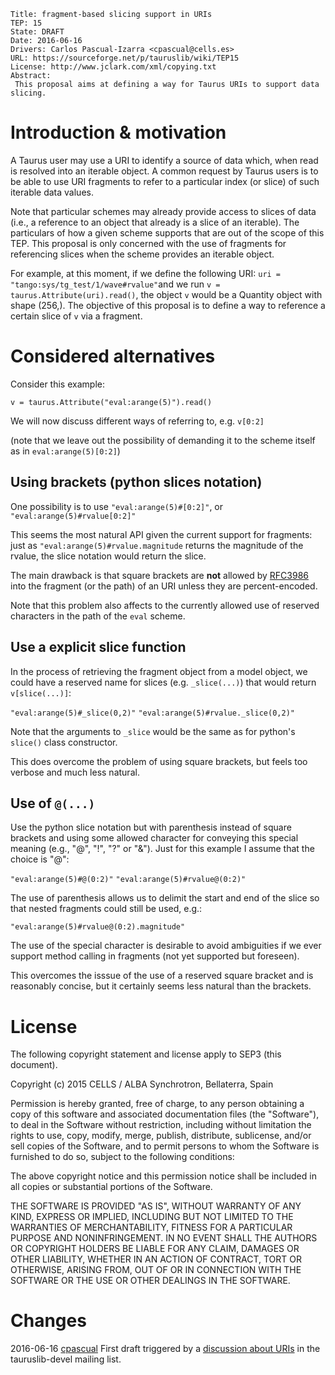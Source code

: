     Title: fragment-based slicing support in URIs
    TEP: 15
    State: DRAFT
    Date: 2016-06-16
    Drivers: Carlos Pascual-Izarra <cpascual@cells.es>
    URL: https://sourceforge.net/p/tauruslib/wiki/TEP15
    License: http://www.jclark.com/xml/copying.txt
    Abstract:
     This proposal aims at defining a way for Taurus URIs to support data slicing.



Introduction & motivation
=========================

A Taurus user may use a URI to identify a source of data which, when read is resolved into an iterable object. A common request by Taurus users is to be able to use URI fragments to refer to a particular index (or slice) of such iterable data values.

Note that particular schemes may already provide access to slices of data (i.e., a reference to an object that already is a slice of an iterable).  The particulars of how a given scheme supports that are out of the scope of this TEP. This proposal is only concerned with the use of fragments for referencing slices when the scheme provides an iterable object. 

For example, at this moment, if we define the following URI: `uri = "tango:sys/tg_test/1/wave#rvalue"`and we run `v = taurus.Attribute(uri).read()`, the object `v` would be a Quantity object with shape (256,). The objective of this proposal is to define a way to reference a certain slice of `v` via a fragment.

Considered alternatives
======================

Consider this example:

```
v = taurus.Attribute("eval:arange(5)").read()
```

We will now discuss different ways of referring to, e.g. `v[0:2]`

(note that we leave out the possibility of demanding it to the scheme itself as in `eval:arange(5)[0:2]`)

Using  brackets (python slices notation)
------------------------------------------------------
One possibility is to use `"eval:arange(5)#[0:2]"`, or  `"eval:arange(5)#rvalue[0:2]"`

This seems the most natural API given the current support for fragments: just as  `"eval:arange(5)#rvalue.magnitude` returns the magnitude of the rvalue, the slice notation would return the slice.

The main drawback is that square brackets are **not** allowed by [RFC3986][] into the fragment (or the path) of an URI unless they are percent-encoded.

Note that this problem also affects to the currently allowed use of reserved characters in the path of the `eval` scheme. 

Use a explicit slice function
-----------------------------------------
In the process of retrieving the fragment object from a model object, we could have a reserved name for slices (e.g. `_slice(...)`) that would return `v[slice(...)]`:

 `"eval:arange(5)#_slice(0,2)"`
 `"eval:arange(5)#rvalue._slice(0,2)"`

Note that the arguments to `_slice` would be the same as for python's `slice()` class constructor.

This does overcome the problem of using square brackets, but feels too verbose and much less natural.

Use of `@(...)`
-------------------

Use the python slice notation but with parenthesis instead of square brackets and using some allowed character for conveying this special meaning (e.g., "@", "!", "?" or "&"). Just for this example I assume that the choice is "@":

`"eval:arange(5)#@(0:2)"`
 `"eval:arange(5)#rvalue@(0:2)"`
 
The use of parenthesis allows us to delimit  the start and end of the slice so that nested fragments could still be used, e.g.:
 
 `"eval:arange(5)#rvalue@(0:2).magnitude"`

The use of the special character is desirable to avoid ambiguities if we ever support method calling in fragments (not yet supported but foreseen).

This overcomes the isssue of the use of a reserved square bracket and is reasonably concise, but it certainly seems less natural than the brackets.


License
==================

The following copyright statement and license apply to SEP3 (this
document).

Copyright (c) 2015 CELLS / ALBA Synchrotron, Bellaterra, Spain

Permission is hereby granted, free of charge, to any person obtaining
a copy of this software and associated documentation files (the
"Software"), to deal in the Software without restriction, including
without limitation the rights to use, copy, modify, merge, publish,
distribute, sublicense, and/or sell copies of the Software, and to
permit persons to whom the Software is furnished to do so, subject to
the following conditions:

The above copyright notice and this permission notice shall be included
in all copies or substantial portions of the Software.

THE SOFTWARE IS PROVIDED "AS IS", WITHOUT WARRANTY OF ANY KIND,
EXPRESS OR IMPLIED, INCLUDING BUT NOT LIMITED TO THE WARRANTIES OF
MERCHANTABILITY, FITNESS FOR A PARTICULAR PURPOSE AND NONINFRINGEMENT.
IN NO EVENT SHALL THE AUTHORS OR COPYRIGHT HOLDERS BE LIABLE FOR ANY
CLAIM, DAMAGES OR OTHER LIABILITY, WHETHER IN AN ACTION OF CONTRACT,
TORT OR OTHERWISE, ARISING FROM, OUT OF OR IN CONNECTION WITH THE
SOFTWARE OR THE USE OR OTHER DEALINGS IN THE SOFTWARE.


Changes
========


2016-06-16
[cpascual][] First draft triggered by a [discussion about URIs][1] in the tauruslib-devel mailing list.


[cpascual]: http://sf.net/u/cpascual/
[RFC3986]: https://tools.ietf.org/html/rfc3986
[1]: https://sourceforge.net/p/tauruslib/taurus-devel/message/35184319/

